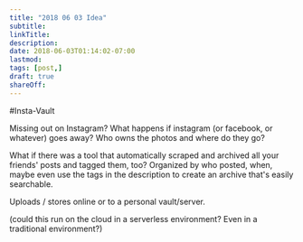 ```yaml
---
title: "2018 06 03 Idea"
subtitle:
linkTitle:
description:
date: 2018-06-03T01:14:02-07:00
lastmod:
tags: [post,]
draft: true
shareOff:
---
```


#Insta-Vault

Missing out on Instagram? What happens if instagram (or facebook, or whatever) goes away? Who owns the photos and where do they go?

What if there was a tool that automatically scraped and archived all your friends' posts and tagged them, too? Organized by who posted, when, maybe even use the tags in the description to create an archive that's easily searchable.

Uploads / stores online or to a personal vault/server.

(could this run on the cloud in a serverless environment? Even in a traditional environment?)